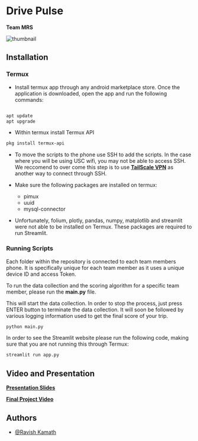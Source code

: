 # Drive Pulse 
**Team MRS**

![thumbnail](https://github.com/user-attachments/assets/58c7e5b1-9496-4c80-89c2-6db49cda360f)


## Installation

### Termux

- Install termux app through any android marketplace store. Once the application is downloaded, open the app and run the following commands:

```bash

apt update
apt upgrade
```
- Within termux install Termux API
```bash
pkg install termux-api
```

- To move the scripts to the phone use SSH to add the scripts. In the case where you will be using USC wifi, you may not be able to access SSH. We reccomend to over come this step is to use __[TailScale VPN](https://tailscale.com/download/mac)__ as another way to connect through SSH. 

- Make sure the following packages are installed on termux:
    - pimux
    - uuid
    - mysql-connector

- Unfortunately, folium, plotly, pandas, numpy, matplotlib and streamlit were not able to be installed on Termux. These packages are required to run Streamlit.


### Running Scripts
Each folder within the repository is connected to each team members phone. It is specifically unique for each team member as it uses a unique device ID and access Token. 

To run the data collection and the scoring algorithm for a specific team member, please run the **main.py** file. 

This will start the data collection. In order to stop the process, just press ENTER button to terminate the data collection. It will soon be followed by various logging information used to get the final score of your trip. 

```bash
python main.py
```
In order to see the Streamlit website please run the following code, making sure that you are not running this through Termux:

```bash
streamlit run app.py
```


## Video and Presentation

__[Presentation Slides](https://www.canva.com/design/DAGZIwU6K60/F_OpfniD33oD-INeUsfS8g/view?utm_content=DAGZIwU6K60&utm_campaign=designshare&utm_medium=link2&utm_source=uniquelinks&utlId=h22ea957d8f)__

__[Final Project Video]()__
## Authors

- [@Ravish Kamath](https://github.com/RavishKamathStats)

